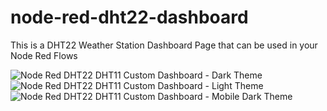 # node-red-dht22-dashboard
This is a DHT22 Weather Station Dashboard Page that can be used in your Node Red Flows  

![Node Red DHT22 DHT11 Custom Dashboard - Dark Theme](https://user-images.githubusercontent.com/69466026/219561767-0e790ece-68a4-45e2-906b-71deb44ca240.PNG)  
![Node Red DHT22 DHT11 Custom Dashboard - Light Theme](https://user-images.githubusercontent.com/69466026/219561783-08a8cbb3-c344-461b-be6a-10ca4861bf27.PNG)  
![Node Red DHT22 DHT11 Custom Dashboard - Mobile Dark Theme](https://user-images.githubusercontent.com/69466026/219561793-8ac66d13-4663-4abb-922f-38141a5c7e88.png)  

